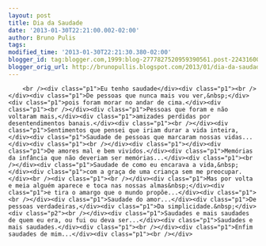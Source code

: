 ```yaml
---
layout: post
title: Dia da Saudade
date: '2013-01-30T22:21:00.002-02:00'
author: Bruno Pulis
tags: 
modified_time: '2013-01-30T22:21:30.380-02:00'
blogger_id: tag:blogger.com,1999:blog-2777827520959390561.post-2243160041070769237
blogger_orig_url: http://brunopullis.blogspot.com/2013/01/dia-da-saudade.html
---
```


        <br /><div class="p1">Eu tenho saudade</div><div class="p1"><br /></div><div class="p1">De pessoas que nunca mais vou ver,&nbsp;</div><div class="p1">pois foram morar no andar de cima.</div><div class="p1"><br /></div><div class="p1">Pessoas que foram e não voltaram mais,</div><div class="p1">amizades perdidas por desentendimentos banais.</div><div class="p1"><br /></div><div class="p1">Sentimentos que pensei que iriam durar a vida inteira,</div><div class="p1">Saudade de pessoas que marcaram nossas vidas...</div><div class="p1"><br /></div><div class="p1"></div><div class="p1">De amores mal e bem vividos.</div><div class="p1">Memórias da infância que não deveriam ser memórias...</div><div class="p1"><br /></div><div class="p1">Saudade de como eu encarava a vida,&nbsp;</div><div class="p1">com a graça de uma criança sem me preocupar.</div><br /><div class="p1"><br /></div><div class="p1">Mas por volta e meia alguém aparece e toca nas nossas almas&nbsp;</div><div class="p1">e tira o amargo que o mundo propõe...</div><div class="p1"><br /></div><div class="p1">Saudade do amor...</div><div class="p1">De pessoas verdadeiras,</div><div class="p1">Da simplicidade.&nbsp;</div><div class="p2"><br /></div><div class="p1">Saudades e mais saudades de quem eu era, ou fui ou deva ser...</div><div class="p1">Saudades e mais saudades.</div><div class="p1"><br /></div><div class="p1">Enfim saudades de mim...</div><div class="p1"><br /></div>